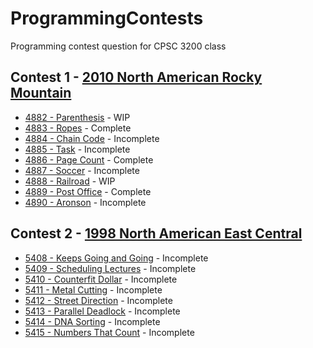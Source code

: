 # ProgrammingContests
Programming contest question for CPSC 3200 class
## Contest 1 - [2010 North American Rocky Mountain](https://icpcarchive.ecs.baylor.edu/index.php?option=com_onlinejudge&Itemid=8&category=408)
- [4882 - Parenthesis](https://vjudge.net/problem/UVALive-4882) - WIP
- [4883 - Ropes](https://vjudge.net/problem/UVALive-4883) - Complete
- [4884 - Chain Code](https://vjudge.net/problem/UVALive-4884) - Incomplete
- [4885 - Task](https://vjudge.net/problem/UVALive-4885) - Incomplete
- [4886 - Page Count](https://vjudge.net/problem/UVALive-4886) - Complete
- [4887 - Soccer](https://vjudge.net/problem/UVALive-4887) - Incomplete
- [4888 - Railroad](https://vjudge.net/problem/UVALive-4888) - WIP
- [4889 - Post Office](https://vjudge.net/problem/UVALive-4889) - Complete
- [4890 - Aronson](https://vjudge.net/problem/UVALive-4890) - Incomplete

## Contest 2 - [1998 North American East Central](https://icpcarchive.ecs.baylor.edu/index.php?option=com_onlinejudge&Itemid=8&category=494)
 - [5408 - Keeps Going and Going](https://vjudge.net/problem/UVALive-5408) - Incomplete
 - [5409 - Scheduling Lectures](https://vjudge.net/problem/UVALive-5409) - Incomplete
 - [5410 - Counterfit Dollar](https://vjudge.net/problem/UVALive-5410) - Incomplete
 - [5411 - Metal Cutting](https://vjudge.net/problem/UVALive-5411) - Incomplete
 - [5412 - Street Direction](https://vjudge.net/problem/UVALive-5412) - Incomplete
 - [5413 - Parallel Deadlock](https://vjudge.net/problem/UVALive-5413) - Incomplete
 - [5414 - DNA Sorting](https://vjudge.net/problem/UVALive-5414) - Incomplete
 - [5415 - Numbers That Count](https://vjudge.net/problem/UVALive-5415) - Incomplete
